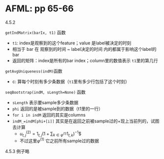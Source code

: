 # AFML: pp 65-66

4.5.2 

`getIndMatrix(barIx, t1)` 函数

- `t1`: index是观察到的这个feature；value 是label被决定的时刻
- 相当于 bar 在 观察到的时间 ~ label决定的时间 内的都属于影响这个label的bar 
- 返回的矩阵：index是所有的bar index；column里的数值表示 `t1`里的第几行

`getAvgUniqueness(indM)`函数

- c: 算每个时刻有多少条数据（`t1`里有多少行包括了这个时刻）

`seqBootstrap(indM, sLength=None)` 函数

- `sLength` 表示要sample多少条数据
- `phi` 返回的是被sample到的数据（t1里的一行）
- `for i in indM` 返回的其实是columns
- `indM_=indM[phi+[i]]` 其实是在返回之前被sample过的+现上当前列的，试图去计算
    - $u_{t,j}^{(2)}=1_{t,j}(1+\sum_{k\in\varphi^{(1)}}1_{t,k})^{-1}$$
    - 不过这里$\varphi^{(1)}$ 它之前所有sample过的数据

4.5.3 例子略
